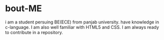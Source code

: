 # bout-ME
i am a student persuing BE(ECE) from panjab university.
have knowledge in c-language.
I am also well familiar with HTML5 and CSS.
I am always ready to contribute in a repository.
